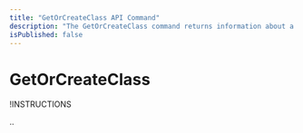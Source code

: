 ```yaml
---
title: "GetOrCreateClass API Command"
description: "The GetOrCreateClass command returns information about a class. If the class doesn’t exist, it is created."
isPublished: false
---
```


# GetOrCreateClass

!INSTRUCTIONS[](https://raw.githubusercontent.com/LearnOnDemandSystems/docs/master/lod/lod-api/api-deprecate-message.md)

.. 
